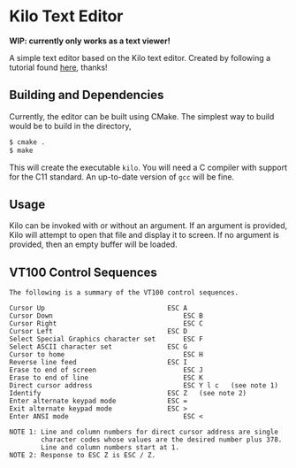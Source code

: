 # Kilo Text Editor

**WIP: currently only works as a text viewer!**

A simple text editor based on the Kilo text editor. Created by following a 
tutorial found [here](https://viewsourcecode.org/snaptoken/kilo/index.html),
thanks!

## Building and Dependencies

Currently, the editor can be built using CMake. The simplest way to build would
be to build in the directory,

```bash
$ cmake .
$ make
```

This will create the executable `kilo`. You will need a C compiler with support
for the C11 standard. An up-to-date version of `gcc` will be fine.

## Usage

Kilo can be invoked with or without an argument. If an argument is provided,
Kilo will attempt to open that file and display it to screen. If no argument is
provided, then an empty buffer will be loaded.

## VT100 Control Sequences

```
The following is a summary of the VT100 control sequences.

Cursor Up	                            ESC A
Cursor Down                          	    ESC B
Cursor Right	                            ESC C
Cursor Left	                            ESC D
Select Special Graphics character set	    ESC F
Select ASCII character set	            ESC G
Cursor to home	                            ESC H
Reverse line feed	                    ESC I
Erase to end of screen	                    ESC J
Erase to end of line	                    ESC K
Direct cursor address	                    ESC Y l c	(see note 1)
Identify	                            ESC Z	(see note 2)
Enter alternate keypad mode	            ESC =
Exit alternate keypad mode	            ESC >
Enter ANSI mode	                            ESC <

NOTE 1: Line and column numbers for direct cursor address are single
        character codes whose values are the desired number plus 378.
        Line and column numbers start at 1.
NOTE 2: Response to ESC Z is ESC / Z.
```